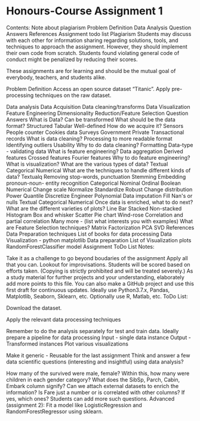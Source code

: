 # Honours-Course Assignment 1
Contents:
Note about plagiarism
Problem Definition
Data Analysis
Question Answers
References
Assignment todo list
Plagiarism
Students may discuss with each other for information sharing regarding solutions, tools, and techniques to approach the assignment. However, they should implement their own code from scratch. Students found violating general code of conduct might be penalized by reducing their scores.

These assignments are for learning and should be the mutual goal of everybody, teachers, and students alike.

Problem Definition
Access an open source dataset “Titanic”. Apply pre-processing techniques on the raw dataset.

Data analysis
Data Acquisition
Data cleaning/transforms
Data Visualization
Feature Engineering
Dimensionality Reduction/Feature Selection
Question Answers
What is Data?
Can be transformed
What should be the data format?
Structured
Tabular
Well-defined
How do we acquire it?
Sensors
People counter
Cookies data
Surveys
Government
Private
Transactional records
What is data cleaning?
Processing to more readable format
Identifying outliers
Usability
Why to do data cleaning?
Formatting
Data-type - validating data
What is feature engineering?
Data aggregation
Derived features
Crossed features
Fourier features
Why to do feature engineering?
What is visualization?
What are the various types of data?
Textual
Categorical
Numerical
What are the techniques to handle different kinds of data?
Textualq
Removing stop-words, punctuation
Stemming
Embedding
pronoun-noun- entity recognition
Categorical
Nominal
Ordinal
Boolean
Numerical
Change scale
Normalize
Standardize
Robust
Change distribution
Power
Quantile
Discretize
Engineer
Polynomial
Data imputation
Fill Nan's or nulls
Textual
Categorical
Numerical
Once data is enriched, what to do next?
What are the different varieties of plots?
Line
Bar
Stacked
Non-stacked
Histogram
Box and whisker
Scatter
Pie chart
Wind-rose
Correlation and partial correlation
Many more - (list what interests you with examples)
What are Feature Selection techniques?
Matrix Factorization
PCA
SVD
References
Data Preparation techniques
List of books for data processing
Data Visualization - python matplotlib
Data preparation
List of Visualization plots
RandomForestClassifier model
Assignment ToDo List
Notes:

Take it as a challenge to go beyond boudaries of the assignment
Apply all that you can.
Lookout for improvisations.
Students will be scored based on efforts taken. (Copying is strictly prohibited and will be treated severely.)
As a study material for further projects and your understanding, elaborately add more points to this file.
You can also make a GitHub project and use this first draft for continuous updates.
Ideally use Python3.7.x, Pandas, Matplotlib, Seaborn, Sklearn, etc. Optionally use R, Matlab, etc.
ToDo List:

Download the dataset.

Apply the relevant data processing techniques

Remember to do the analysis separately for test and train data.
Ideally prepare a pipeline for data processing
Input - single data instance
Output - Transformed instances
Plot various visualizations

Make it generic - Reusable for the last assignment
Think and answer a few data scientific questions (interesting and insightful) using data analysis?

How many of the survived were male, female? Within this, how many were children in each gender category?
What does the SibSp, Parch, Cabin, Embark column signify? Can we attach external datasets to enrich the information?
Is Fare just a number or is correlated with other columns? If yes, which ones?
Students can add more such questions.
Advanced (assignment 2): Fit a model like LogisticRegression and RandomForestRegressor using sklearn.
